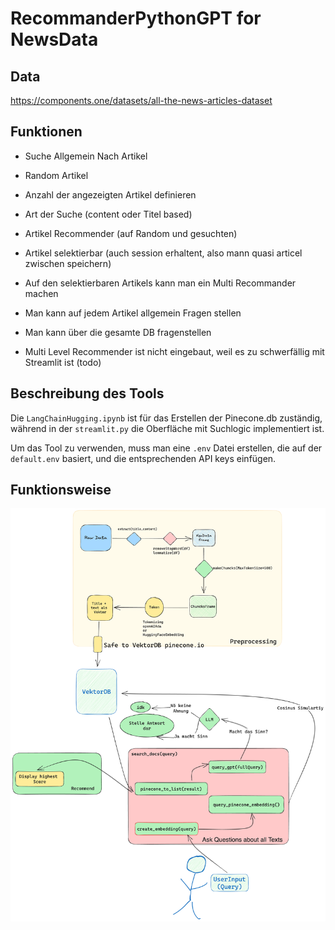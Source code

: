 # RecommanderPythonGPT for NewsData

## Data
https://components.one/datasets/all-the-news-articles-dataset

## Funktionen

- Suche Allgemein Nach Artikel
- Random Artikel
- Anzahl der angezeigten Artikel definieren
- Art der Suche (content oder Titel based)

- Artikel Recommender (auf Random und gesuchten)
- Artikel selektierbar (auch session erhaltent, also mann quasi articel zwischen speichern)
- Auf den selektierbaren Artikels kann man ein Multi Recommander machen 

- Man kann auf jedem Artikel allgemein Fragen stellen
- Man kann über die gesamte DB fragenstellen
- Multi Level Recommender ist nicht eingebaut, weil es zu schwerfällig mit Streamlit ist (todo)

## Beschreibung des Tools

Die `LangChainHugging.ipynb` ist für das Erstellen der Pinecone.db zuständig, während in der `streamlit.py` die Oberfläche mit Suchlogic implementiert ist.

Um das Tool zu verwenden, muss man eine `.env` Datei erstellen, die auf der `default.env` basiert, und die entsprechenden API keys einfügen.

## Funktionsweise
![alt text](Function.png "Title")
